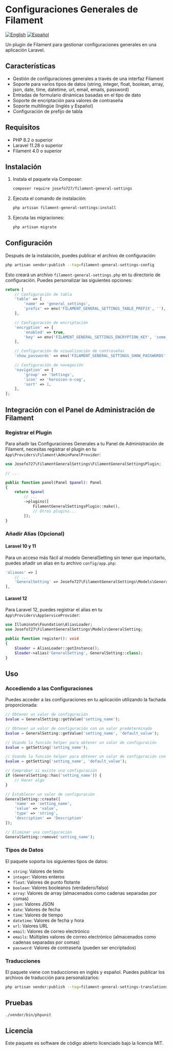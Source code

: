 # Configuraciones Generales de Filament

[![English](https://img.shields.io/badge/lang-English-blue.svg)](README.md)
[![Español](https://img.shields.io/badge/lang-Español-red.svg)](README.es.md)

Un plugin de Filament para gestionar configuraciones generales en una aplicación Laravel.

## Características

- Gestión de configuraciones generales a través de una interfaz Filament
- Soporte para varios tipos de datos (string, integer, float, boolean, array, json, date, time, datetime, url, email, emails, password)
- Entradas de formulario dinámicas basadas en el tipo de dato
- Soporte de encriptación para valores de contraseña
- Soporte multilingüe (Inglés y Español)
- Configuración de prefijo de tabla

## Requisitos

- PHP 8.2 o superior
- Laravel 11.28 o superior
- Filament 4.0 o superior

## Instalación

1. Instala el paquete vía Composer:

    ```bash
    composer require josefo727/filament-general-settings
    ```

2. Ejecuta el comando de instalación:

    ```bash
    php artisan filament-general-settings:install
    ```

3. Ejecuta las migraciones:

    ```bash
    php artisan migrate
    ```

## Configuración

Después de la instalación, puedes publicar el archivo de configuración:

```bash
php artisan vendor:publish --tag=filament-general-settings-config
```

Esto creará un archivo `filament-general-settings.php` en tu directorio de configuración. Puedes personalizar las siguientes opciones:

```php
return [
    // Configuración de tabla
    'table' => [
        'name' => 'general_settings',
        'prefix' => env('FILAMENT_GENERAL_SETTINGS_TABLE_PREFIX', ''),
    ],

    // Configuración de encriptación
    'encryption' => [
        'enabled' => true,
        'key' => env('FILAMENT_GENERAL_SETTINGS_ENCRYPTION_KEY', 'some_default_key'),
    ],

    // Configuración de visualización de contraseñas
    'show_passwords' => env('FILAMENT_GENERAL_SETTINGS_SHOW_PASSWORDS', false),

    // Configuración de navegación
    'navigation' => [
        'group' => 'Settings',
        'icon' => 'heroicon-o-cog',
        'sort' => 1,
    ],
];
```

## Integración con el Panel de Administración de Filament

### Registrar el Plugin

Para añadir las Configuraciones Generales a tu Panel de Administración de Filament, necesitas registrar el plugin en tu `App\Providers\Filament\AdminPanelProvider`:

```php
use Josefo727\FilamentGeneralSettings\FilamentGeneralSettingsPlugin;

// ...

public function panel(Panel $panel): Panel
{
    return $panel
        // ...
        ->plugins([
            FilamentGeneralSettingsPlugin::make(),
            // Otros plugins...
        ]);
}
```

### Añadir Alias (Opcional)

#### Laravel 10 y 11

Para un acceso más fácil al modelo GeneralSetting sin tener que importarlo, puedes añadir un alias en tu archivo `config/app.php`:

```php
'aliases' => [
    // ...
    'GeneralSetting' => Josefo727\FilamentGeneralSettings\Models\GeneralSetting::class,
],
```

#### Laravel 12

Para Laravel 12, puedes registrar el alias en tu `App\Providers\AppServiceProvider`:

```php
use Illuminate\Foundation\AliasLoader;
use Josefo727\FilamentGeneralSettings\Models\GeneralSetting;

public function register(): void
{
    $loader = AliasLoader::getInstance();
    $loader->alias('GeneralSetting', GeneralSetting::class);
}
```

## Uso

### Accediendo a las Configuraciones

Puedes acceder a las configuraciones en tu aplicación utilizando la fachada proporcionada:

```php
// Obtener un valor de configuración
$value = GeneralSetting::getValue('setting_name');

// Obtener un valor de configuración con un valor predeterminado
$value = GeneralSetting::getValue('setting_name', 'default_value');

// Usando la función helper para obtener un valor de configuración
$value = getSetting('setting_name');

// Usando la función helper para obtener un valor de configuración con un valor predeterminado
$value = getSetting('setting_name', 'default_value');

// Comprobar si existe una configuración
if (GeneralSetting::has('setting_name')) {
    // Hacer algo
}

// Establecer un valor de configuración
GeneralSetting::create([
    'name' => 'setting_name',
    'value' => 'value',
    'type' => 'string',
    'description' => 'Description'
]);

// Eliminar una configuración
GeneralSetting::remove('setting_name');
```

### Tipos de Datos

El paquete soporta los siguientes tipos de datos:

- `string`: Valores de texto
- `integer`: Valores enteros
- `float`: Valores de punto flotante
- `boolean`: Valores booleanos (verdadero/falso)
- `array`: Valores de array (almacenados como cadenas separadas por comas)
- `json`: Valores JSON
- `date`: Valores de fecha
- `time`: Valores de tiempo
- `datetime`: Valores de fecha y hora
- `url`: Valores URL
- `email`: Valores de correo electrónico
- `emails`: Múltiples valores de correo electrónico (almacenados como cadenas separadas por comas)
- `password`: Valores de contraseña (pueden ser encriptados)

### Traducciones

El paquete viene con traducciones en inglés y español. Puedes publicar los archivos de traducción para personalizarlos:

```bash
php artisan vendor:publish --tag=filament-general-settings-translations
```

## Pruebas

```bash
./vendor/bin/phpunit
```

## Licencia

Este paquete es software de código abierto licenciado bajo la licencia MIT.
